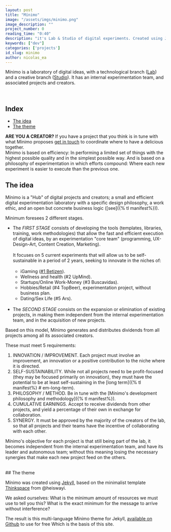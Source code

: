 ```yaml
---
layout: post
title: "Mínimo"
image: "/assets/imgs/minimo.png"
image_description: ""
project_number: 0
reading_time: "0:40"
description: "it's Lab & Studio of digital experiments. Created using Jekyll with ♥"
keywords: ["dev"]
categories: ['projects']
id_slug: minimo
author: nicolas_ea
---
```


Mínimo is a laboratory of digital ideas, with a technological branch
(<a href="{% tl projects %}">Lab</a>) and a creative branch (<a target="_blank" href="{{ site.instagram_username }}">Studio</a>). It has an internal experimentation team, and associated projects and creators.

<br>

## Index
* <a href="#the-idea">The idea</a>
* <a href="#the-theme">The theme</a>

<div class="alert alert-warning text-center" role="alert"> <strong>ARE YOU A CREATOR? </strong> If you have a project that you think is in tune with what Mínimo proposes <a href="{{site.whatsapp}}" rel="nofollow" target="_blank">get in touch</a> to coordinate where to have a delicious <i class="fas fa-mug-hot"></i> together. </div>

<div class = "alert alert-info mb-5 text-center" role = "alert">
Mínimo is based on efficiency: In performing
a limited set of things with the highest possible quality and in the simplest possible way.
And is based on a philosophy of experimentation in which efforts compound:
Where each new experiment is easier to execute than the previous one.
</div>

## The idea

Mínimo is a "Hub" of digital projects and creators;
a small and efficient digital experimentation laboratory with a specific design philosophy,
a work ethic, and an open but concrete business logic ([see]({% tl manifest%})).

Minimum foresees 2 different stages.

* The <i class="bg-black">FIRST STAGE</i> consists of developing the tools
(templates, libraries, training, work methodologies) that allow the
fast and efficient execution of digital ideas, by an experimentation "core team"
 (programming, UX-Design-Art, Content Creation, Marketing).
 <br><br>
 It focuses on 5 current experiments that will allow us to be self-sustainable
 in a period of 2 years, seeking to innovate in the niches of:
 <br><br>
   * iGaming ([#1 Betizen](/en/2019/3/)).
   * Wellness and health (#2 UpMind).
   * Startups/Online Work-Money (#3 Buscavidas).
   * Hobbies/Retail (#4 TopBeer), experimentation project, without business plan.
   * Dating/Sex Life (#5 Ars).
 <br><br>
 * The <i class="bg-black">SECOND STAGE</i> consists on the expansion or
 elimination of existing projects, in making them independent from the internal
 experimentation team, and in the acquisition of new projects.

 <div class="alert alert-warning text-center mt-5 mb-5" role="alert">
 Based on this model, Mínimo generates and distributes dividends from all projects
 among all its associated creators.
 </div>

 These must meet 5 requirements:

 1. INNOVATION / IMPROVEMENT. Each project must involve an improvement, an innovation or a positive contribution to the niche where it is directed.
 2. SELF-SUSTAINABILITY. While not all projects need to be profit-focused (they may be focused primarily on innovation), they must have the potential to be at least self-sustaining in the [long term]({% tl manifest%} # em-long-term).
 3. PHILOSOPHY / METHOD. Be in tune with the [Mínimo's development philosophy and methodology]({% tl manifest%}).
 4. CUMULATIVE EARNINGS. Accept to receive dividends from other projects, and yield a percentage of their own
 in exchange for collaboration.
 5. SYNERGY. It must be approved by the majority of the creators of the lab,
 so that all projects and their teams have the incentive of collaborating with each other.

Mínimo's objective for each project is that still being part of the lab,
it becomes independent from the internal experimentation team, and have its leader and autonomous team;
without this meaning losing the necessary synergies that make each new project feed on the others.

<br>
## The theme

Mínimo was created using [Jekyll](https://jekyllrb.com/), based on the minimalist template [Thinkspace](https://github.com/heiswayi/thinkspace) from @heiswayi.

We asked ourselves:
What is the minimum amount of resources we must use to tell you this?
What is the exact minimum for the message to arrive without interference?

The result is this multi-language Mínimo theme for Jekyll, [available on Github](https://github.com/minimo-io/minimo) to use for free <i class="fas fa-hand-rock" ></i> Which is the basis of this site.

<br>
